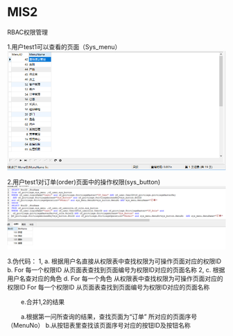 # MIS2
RBAC权限管理

1.用户test1可以查看的页面（Sys_menu）
![image](https://github.com/neverever03/MIS2/blob/master/RBAC1.PNG)

2.用户test1对订单(order)页面中的操作权限(sys_button)
![image](https://github.com/neverever03/MIS2/blob/master/RBAC2.PNG)

3.伪代码：
      1,  a.	根据用户名直接从权限表中查找权限为可操作页面对应的权限ID
          b.   For 每一个权限ID
			            从页面表查找到页面编号为权限ID对应的页面名称	
      2,  c.   根据用户名查对应的角色
          d.   For 每一个角色
                    从权限表中查找权限为可操作页面对应的权限ID
		                      For 每一个权限ID
			                        从页面表查找到页面编号为权限ID对应的页面名称	
	
          e.合并1,2的结果
          
          
          
          
          a.根据第一问所查询的结果，查找页面为“订单” 所对应的页面序号（MenuNo）
          b.从按钮表里查找该页面序号对应的按钮ID及按钮名称
          
